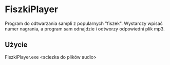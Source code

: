 # FiszkiPlayer

Program do odtwarzania sampli z popularnych "fiszek". Wystarczy wpisać numer nagrania, a program sam odnajdzie i odtworzy odpowiedni plik mp3.

## Użycie
  FiszkiPlayer.exe <sciezka do plików audio>

